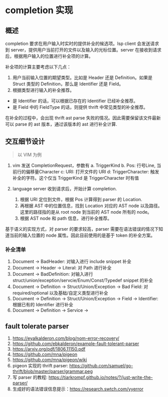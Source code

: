 # completion 实现

## 概述

completion 要求在用户输入时实时的提供补全的候选项。lsp client 会发送请求到 server，提供用户当前打开的文件以及输入的光标位置。server 在接收到请求后，根据用户输入的位置进行补全项的计算。

补全项的计算主要考虑以下几点：

1. 用户当前输入位置的期望类型。比如是 Header 还是 Definition。如果是 Struct 类型的 Definition，那么是 Identifier 还是 Field。
2. 根据类型进行输入的补全推荐。
- 是 Identifier 的话，可以根据已存在的 Identifier 已经补全推荐。
- 是 Field 中的 FieldType 的话，则提供 thrift 中常见类型的补全推荐。

在补全的过程中，会出现 thrift ast parse 失败的情况。因此需要保留该文件最新可以 parse 的 ast 版本，通过该版本的 ast 进行补全计算.

## 交互细节设计

> 以 VIM 为例

1. vim 发送 CompletionRequest，参数有
   a. TriggerKind
   b. Pos: 行号Line, 当前行的偏移量Character 
   c: URI: 打开文件的 URI
   d: TriggerCharacter:  触发补全的字符。这个仅当 TriggerKind 是 TriggerCharacter 时有值

2. language server 收到请求后，开始计算 completion.
   1. 根据 URI 定位到文件，根据 Pos 计算得到 parser 的 Location. 
   2. 再根据 AST 中的位置信息，找到 Location 对应的 AST node 以及路径。这里的路径指的是从 root node 到当前的 AST node 所有的 node。
   3. 根据 AST node 和 path 信息，进行补全推荐。

基于语义的实现方式，对 parser 的要求较高，parser 需要在语法错误的情况下知道当前的输入位置的 node 属性。因此目前使用的是基于 token 的补全方案。

### 补全清单

1. Document -> BadHeader: 对输入进行 include snippet 补全
2. Document -> Header -> Literal: 对 Path 进行补全
3. Document -> BadDefinition: 对输入进行 struct/union/exception/servcie/Enum/Const/Typedef snippet 的补全
4. Document -> Definition -> Struct/Union/Exception -> Bad Field: 对 required/optional 以及基础/自定义类型进行补全
5. Document -> Definition -> Struct/Union/Exception -> Field -> Identifier: 根据已有的 Identifier 进行补全
6. Document -> Definition -> Service -> 


## fault tolerate parser

1. https://eyalkalderon.com/blog/nom-error-recovery/
2. https://github.com/ebkalderon/example-fault-tolerant-parser
3. https://arxiv.org/pdf/1806.11150.pdf
4. https://github.com/mna/pigeon
5. https://github.com/mna/pigeon/wiki
6. pigeon 实现的 thrift parser: https://github.com/samuel/go-thrift/blob/master/parser/grammar.peg
7. 写 parser 的教程: https://tiarkrompf.github.io/notes/?/just-write-the-parser/
8. 生成好的语法错误信息提示：https://research.swtch.com/yyerror
